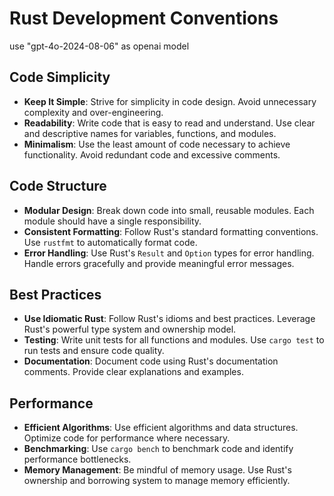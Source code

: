 # Rust Development Conventions

use "gpt-4o-2024-08-06" as openai model

## Code Simplicity

- **Keep It Simple**: Strive for simplicity in code design. Avoid unnecessary complexity and over-engineering.
- **Readability**: Write code that is easy to read and understand. Use clear and descriptive names for variables, functions, and modules.
- **Minimalism**: Use the least amount of code necessary to achieve functionality. Avoid redundant code and excessive comments.

## Code Structure

- **Modular Design**: Break down code into small, reusable modules. Each module should have a single responsibility.
- **Consistent Formatting**: Follow Rust's standard formatting conventions. Use `rustfmt` to automatically format code.
- **Error Handling**: Use Rust's `Result` and `Option` types for error handling. Handle errors gracefully and provide meaningful error messages.

## Best Practices

- **Use Idiomatic Rust**: Follow Rust's idioms and best practices. Leverage Rust's powerful type system and ownership model.
- **Testing**: Write unit tests for all functions and modules. Use `cargo test` to run tests and ensure code quality.
- **Documentation**: Document code using Rust's documentation comments. Provide clear explanations and examples.

## Performance

- **Efficient Algorithms**: Use efficient algorithms and data structures. Optimize code for performance where necessary.
- **Benchmarking**: Use `cargo bench` to benchmark code and identify performance bottlenecks.
- **Memory Management**: Be mindful of memory usage. Use Rust's ownership and borrowing system to manage memory efficiently.
